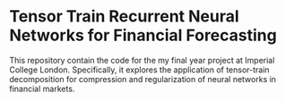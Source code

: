 # Tensor Train Recurrent Neural Networks for Financial Forecasting

This repository contain the code for the my final year project at Imperial College London. Specifically, it explores the application of tensor-train decomposition for compression and regularization of neural networks in financial markets. 
